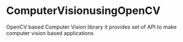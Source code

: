 # ComputerVisionusingOpenCV
OpenCV based Computer Vision library
it provides set of API to make computer vision based applications
